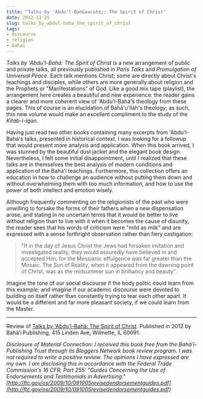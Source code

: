 ```yaml
---
title: "Talks by 'Abdu'l-Bah&aacute;: The Spirit of Christ"
date: 2012-11-25
slug: talks_by_abdul-baha_the_spirit_of_christ
tags:
- discourse
- religion
- Bahai
---
```


_Talks by 'Abdu'l-Bah&aacute;: The Spirit of Christ_ is a new arrangement of
public and private talks, all previously published in _Paris Talks_ and
_Promulgation of Universal Peace_. Each talk mentions Christ; some are directly
about Christ's teachings and disciples, while others are more generally about
religion and the Prophets or "Manifestations" of God. Like a good mix tape
(playlist), the arrangement here creates a beautiful and new experience: the
reader gains a clearer and more coherent view of 'Abdu'l-Bah&aacute;'s theology
from these pages. This of course is an elucidation of
Bah&aacute;'u'll&aacute;h's theology; as such, this new volume would make an
excellent compliment to the study of the _Kit&aacute;b-i-&iacute;qan_.

<!-- truncate -->

Having just read two other books containing many excerpts from
'Abdu'l-Bah&aacute;'s talks, presented in historical context, I was looking for
a followup that would present more analysis and application. When this book
arrived, I was stunned by the beautiful dust jacket and the elegant book design.
Nevertheless, I felt some initial disappointment, until I realized that these
talks are in themselves the best analysis of modern conditions and application
of the Bah&aacute;'&iacute;­ teachings. Furthermore, this collection offers an
education in how to challenge an audience without putting them down and without
overwhelming them with too much information, and how to use the power of both
intellect and emotion wisely.

Although frequently commenting on the religionists of the past who were
unwilling to forsake the forms of their fathers when a new dispensation arose,
and stating in no uncertain terms that it would be better to live without
religion than to live with it when it becomes the cause of disunity, the reader
sees that his words of criticism were "mild as milk" and are expressed with a
sense forthright observation rather than fiery castigation:

> "If in the day of Jesus Christ the Jews had forsaken imitation and
> investigated reality, they would assuredly have believed in and accepted Him,
> for the Messianic effulgence was far greater than the Mosaic. The Sun of
> Reality, when it appeared from the dawning point of Christ, was as the
> midsummer sun in brilliancy and beauty".

Imagine the tone of our social discourse if the body politic could learn from this example;
and imagine if our academic discourse were devoted to building on itself rather than constantly
trying to tear each other apart. It would be a different and far more pleasant society, if we
could learn from the Master.

---

Review of [Talks by
'Abdu'l-Bah&aacute;: The Spirit of Christ](https://www.bahaibookstore.com/Talks-by-Abdul-Baha-The-Spirit-of-Christ-P6817). Published in 2012 by Bah&aacute;&#8217;&iacute;­ Publishing, 415 Linden Ave, Wilmette, IL
60091.

_Disclosure of Material Connection: I received this book free from the
Bah&aacute;&#8217;&iacute;­ Publishing Trust through its Bloggers Network book
review program. I was not required to write a positive review. The opinions I
have expressed are my own. I am disclosing this in accordance with the Federal
Trade Commission's 16 CFR, Part 255: "Guides Concerning the Use of Endorsements
and Testimonials in Advertising."
[http://ftc.gov/os/2009/10/091005revisedendorsementguides.pdf](http://ftc.gov/os/2009/10/091005revisedendorsementguides.pdf)_
